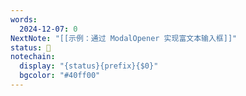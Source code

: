 ```yaml
---
words:
  2024-12-07: 0
NextNote: "[[示例：通过 ModalOpener 实现富文本输入框]]"
status: 🌱
notechain:
  display: "{status}{prefix}{$0}"
  bgcolor: "#40ff00"
---
```


